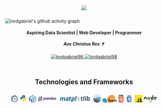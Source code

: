 
<h1 align="center">
  <a href="https://git.io/typing-svg">
    <img src="https://readme-typing-svg.herokuapp.com/?lines=Hi!+I+am+Gabriel;Nice+to+meet+you+%F0%9F%91%8B&center=true&size=30">
  </a>
</h1>

![lordgabriel's github activity graph](https://github-readme-activity-graph.vercel.app/graph?username=lordgabriel98&theme=github)

<h4 align="center">Aspiring Data Scientist | Web Developer | Programmer</h4>


<h5 align ="center"> Ave Christus Rex ✝ </h5>

<p align="center">
 <a href="https://lordgabriel98.github.io/GBWeb/" target="blank">
  <img src="https://img.shields.io/badge/Website-DC143C?style=for-the-badge&logo=medium&logoColor=white" alt="lordgabriel98" />
 </a>
 <a href="https://www.linkedin.com/in/gabriel-baje-166b571aa/" target="_blank">
  <img src="https://img.shields.io/badge/LinkedIn-0077B5?style=for-the-badge&logo=linkedin&logoColor=white" alt="lordgabriel98"/>
 </a>
</p>
<br />

<h2 align="center"> Technologies and Frameworks<h2>

<p align="center">
 <img title="C" height="25" src="images/c.svg">
<img title="Python" height="25" src="images/python-original.svg">
  <img title="Numpy" height="25" src="images/numpy.svg">
  <img title="Pandas" height="25" src="images/pandas.svg">
  <img title="Matplotlib" height="25" src="images/matplotlib.svg">
  <img title="Seaborn" height="25" src="images/seaborn.svg">
  <img title="Scikit Learn" height="25" src="images/Scikit_learn.svg">
  <img title="HTML5" height="25" src="images/html5.svg">
  <img title="CSS" height="25" src="images/css.svg">
  <img title="Javascript" height="25" src="images/javascript.svg">
  <img title="node.js" height="25" src="images/Nodejs_logo.svg">

</p>
